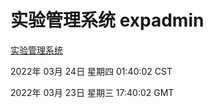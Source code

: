 # 实验管理系统 expadmin
[实验管理系统](http://59.174.26.31:56808/expadmin-782313d2-e1b1-4ea7-932e-3a55e6a1a4d0/)

2022年 03月 24日 星期四 01:40:02 CST

2022年 03月 23日 星期三 17:40:02 GMT

